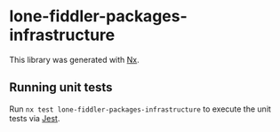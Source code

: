 # lone-fiddler-packages-infrastructure

This library was generated with [Nx](https://nx.dev).

## Running unit tests

Run `nx test lone-fiddler-packages-infrastructure` to execute the unit tests via [Jest](https://jestjs.io).
